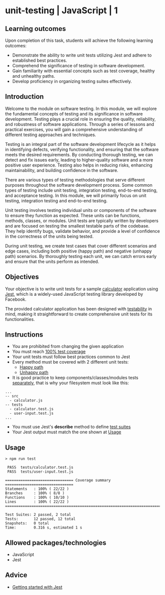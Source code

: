# unit-testing | JavaScript | 1

## Learning outcomes

Upon completion of this task, students will achieve the following learning outcomes:

- Demonstrate the ability to write unit tests utilizing Jest and adhere to established best practices.
- Comprehend the significance of testing in software development.
- Gain familiarity with essential concepts such as test coverage, healthy and unhealthy paths.
- Develop proficiency in organizing testing suites effectively.


## Introduction

Welcome to the module on software testing. In this module, we will explore the fundamental concepts of testing and its significance in software development. Testing plays a crucial role in ensuring the quality, reliability, and robustness of software applications. Through a series of lessons and practical exercises, you will gain a comprehensive understanding of different testing approaches and techniques.

Testing is an integral part of the software development lifecycle as it helps in identifying defects, verifying functionality, and ensuring that the software meets the desired requirements. By conducting thorough testing, we can detect and fix issues early, leading to higher-quality software and a more positive user experience. Testing also helps in reducing risks, enhancing maintainability, and building confidence in the software.

There are various types of testing methodologies that serve different purposes throughout the software development process. Some common types of testing include unit testing, integration testing, end-to-end testing, and acceptance testing. In this module, we will primarily focus on unit testing, integration testing and end-to-end testing.

Unit testing involves testing individual units or components of the software to ensure they function as expected. These units can be functions, methods, classes, or modules. Unit tests are typically written by developers and are focused on testing the smallest testable parts of the codebase. They help identify bugs, validate behavior, and provide a level of confidence in the correctness of the units being tested.

During unit testing, we create test cases that cover different scenarios and edge cases, including both positive (happy path) and negative (unhappy path) scenarios. By thoroughly testing each unit, we can catch errors early and ensure that the units perform as intended.

## Objectives

Your objective is to write unit tests for a sample [calculator](resources/calculator.js) application using [Jest](https://jestjs.io/), which is a widely-used JavaScript testing library developed by Facebook. 

The provided calculator application has been designed with [testability](https://www.sitepen.com/blog/testable-code-best-practices) in mind, making it straightforward to create comprehensive unit tests for its functionalities.

## Instructions
- You are prohibited from changing the given application
- You must reach <u>100% test coverage</u>
- Your unit tests must follow best practices common to Jest
- Every method must be covered with 2 different unit tests:
  - <u>Happy path</u>   
  - <u>Unhappy path</u>
- It is good practice to keep components/classes/modules tests <u>separately</u>, that is why your filesystem must look like this:
```
...
-- src
  - calculator.js
-- tests
  - calculator.test.js
  - user-input.test.js
...
```
- You must use Jest's **describe** method to define <u>test suites</u>
- Your Jest output must match the one shown at [Usage](#usage)


## Usage

```
> npm run test

 PASS  tests/calculator.test.js
 PASS  tests/user-input.test.js

=============================== Coverage summary ===============================
Statements   : 100% ( 22/22 )
Branches     : 100% ( 8/8 )
Functions    : 100% ( 10/10 )
Lines        : 100% ( 22/22 )
================================================================================

Test Suites: 2 passed, 2 total
Tests:       12 passed, 12 total
Snapshots:   0 total
Time:        0.316 s, estimated 1 s
```

## Allowed packages/technologies

- JavaScript
- Jest

## Advice

- [Getting started with Jest](https://jestjs.io/docs/getting-started)
